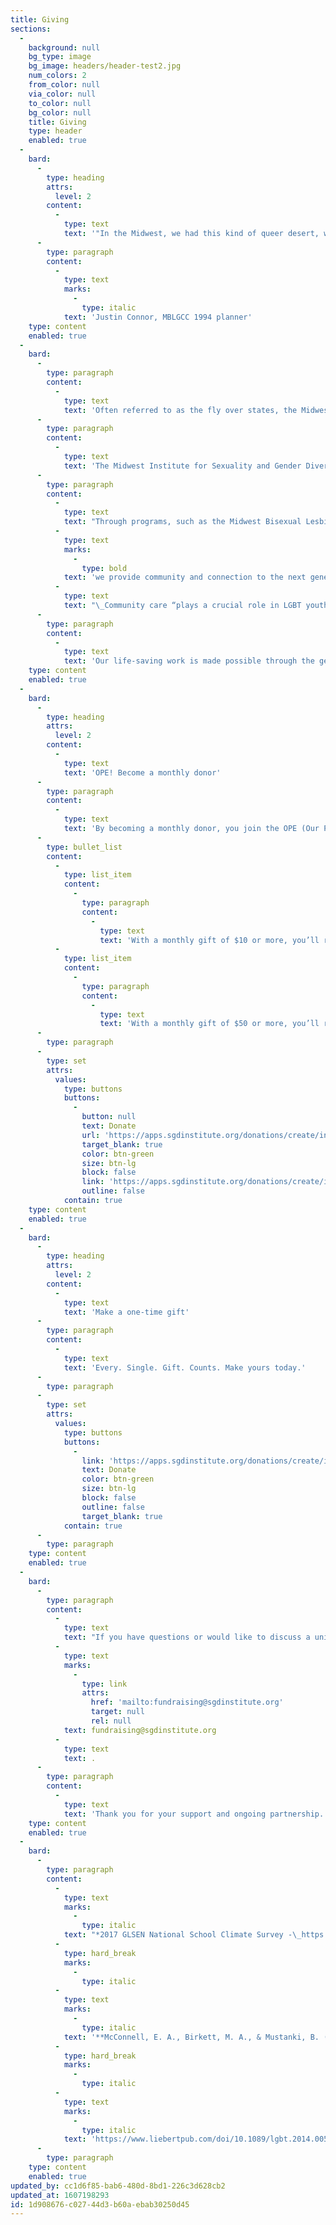 ```yaml
---
title: Giving
sections:
  -
    background: null
    bg_type: image
    bg_image: headers/header-test2.jpg
    num_colors: 2
    from_color: null
    via_color: null
    to_color: null
    bg_color: null
    title: Giving
    type: header
    enabled: true
  -
    bard:
      -
        type: heading
        attrs:
          level: 2
        content:
          -
            type: text
            text: '"In the Midwest, we had this kind of queer desert, with an absence of activities, an absence of events or positive images or performers. Let''s bring it to us."'
      -
        type: paragraph
        content:
          -
            type: text
            marks:
              -
                type: italic
            text: 'Justin Connor, MBLGCC 1994 planner'
    type: content
    enabled: true
  -
    bard:
      -
        type: paragraph
        content:
          -
            type: text
            text: 'Often referred to as the fly over states, the Midwest is forgotten and underfunded by foundations and the non-profit industrial complex. Queer and trans youth in the Midwest are more likely to experience “biased language, victimization, and anti-LGBTQ discriminatory school policies and practices” than in the Northeast or West.*'
      -
        type: paragraph
        content:
          -
            type: text
            text: 'The Midwest Institute for Sexuality and Gender Diversity re-envisions an educational climate that centers the needs and experiences of systemically disadvantaged students and affirms and encourages sexuality and gender diversity. '
      -
        type: paragraph
        content:
          -
            type: text
            text: "Through programs, such as the Midwest Bisexual Lesbian Gay Transgender Asexual College Conference (MBLGTACC),\_"
          -
            type: text
            marks:
              -
                type: bold
            text: 'we provide community and connection to the next generation of leaders in the movement for our collective liberation.'
          -
            type: text
            text: "\_Community care “plays a crucial role in LGBT youth loneliness, hopelessness, and mental health outcomes over and above experiences of victimization.”** We are dedicated to furthering queer success in the Midwest."
      -
        type: paragraph
        content:
          -
            type: text
            text: 'Our life-saving work is made possible through the generous financial support of grassroots donors. We invite you to join us with a monthly or one-time gift. Your donation will provide space for queer and trans students to experience the joy of being in community and help remove barriers to accessing queer- and trans-centered spaces.'
    type: content
    enabled: true
  -
    bard:
      -
        type: heading
        attrs:
          level: 2
        content:
          -
            type: text
            text: 'OPE! Become a monthly donor'
      -
        type: paragraph
        content:
          -
            type: text
            text: 'By becoming a monthly donor, you join the OPE (Our Partners in Equity) Giving Program and can receive exclusive benefits:'
      -
        type: bullet_list
        content:
          -
            type: list_item
            content:
              -
                type: paragraph
                content:
                  -
                    type: text
                    text: 'With a monthly gift of $10 or more, you’ll receive a donor-exclusive quarterly newsletter with updates and behind-the-scenes information about Institute programs.'
          -
            type: list_item
            content:
              -
                type: paragraph
                content:
                  -
                    type: text
                    text: 'With a monthly gift of $50 or more, you’ll receive an exclusive invitation to an annual virtual event.'
      -
        type: paragraph
      -
        type: set
        attrs:
          values:
            type: buttons
            buttons:
              -
                button: null
                text: Donate
                url: 'https://apps.sgdinstitute.org/donations/create/institute'
                target_blank: true
                color: btn-green
                size: btn-lg
                block: false
                link: 'https://apps.sgdinstitute.org/donations/create/institute'
                outline: false
            contain: true
    type: content
    enabled: true
  -
    bard:
      -
        type: heading
        attrs:
          level: 2
        content:
          -
            type: text
            text: 'Make a one-time gift'
      -
        type: paragraph
        content:
          -
            type: text
            text: 'Every. Single. Gift. Counts. Make yours today.'
      -
        type: paragraph
      -
        type: set
        attrs:
          values:
            type: buttons
            buttons:
              -
                link: 'https://apps.sgdinstitute.org/donations/create/institute'
                text: Donate
                color: btn-green
                size: btn-lg
                block: false
                outline: false
                target_blank: true
            contain: true
      -
        type: paragraph
    type: content
    enabled: true
  -
    bard:
      -
        type: paragraph
        content:
          -
            type: text
            text: "If you have questions or would like to discuss a unique sponsorship opportunity, please contact us at\_"
          -
            type: text
            marks:
              -
                type: link
                attrs:
                  href: 'mailto:fundraising@sgdinstitute.org'
                  target: null
                  rel: null
            text: fundraising@sgdinstitute.org
          -
            type: text
            text: .
      -
        type: paragraph
        content:
          -
            type: text
            text: 'Thank you for your support and ongoing partnership.'
    type: content
    enabled: true
  -
    bard:
      -
        type: paragraph
        content:
          -
            type: text
            marks:
              -
                type: italic
            text: "*2017 GLSEN National School Climate Survey -\_https://www.glsen.org/sites/default/files/2019-12/Full_NSCS_Report_English_2017.pdf"
          -
            type: hard_break
            marks:
              -
                type: italic
          -
            type: text
            marks:
              -
                type: italic
            text: '**McConnell, E. A., Birkett, M. A., & Mustanki, B. (2015). Typologies of Social Support and Associations with Mental Health Outcomes Among LGBT Youth. LGBT Health, 2(1), 55-61.'
          -
            type: hard_break
            marks:
              -
                type: italic
          -
            type: text
            marks:
              -
                type: italic
            text: 'https://www.liebertpub.com/doi/10.1089/lgbt.2014.0051'
      -
        type: paragraph
    type: content
    enabled: true
updated_by: cc1d6f85-bab6-480d-8bd1-226c3d628cb2
updated_at: 1607198293
id: 1d908676-c027-44d3-b60a-ebab30250d45
---
```


